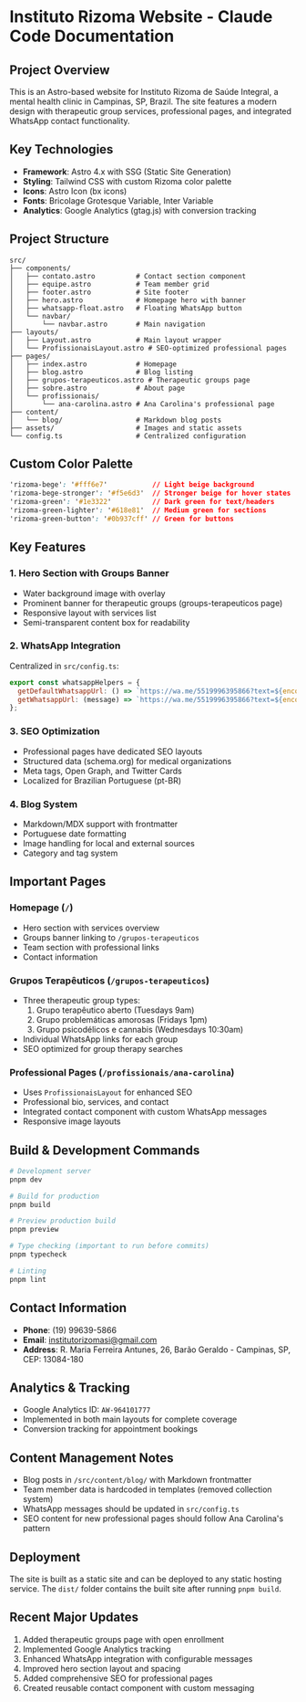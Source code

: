 # Instituto Rizoma Website - Claude Code Documentation

## Project Overview
This is an Astro-based website for Instituto Rizoma de Saúde Integral, a mental health clinic in Campinas, SP, Brazil. The site features a modern design with therapeutic group services, professional pages, and integrated WhatsApp contact functionality.

## Key Technologies
- **Framework**: Astro 4.x with SSG (Static Site Generation)
- **Styling**: Tailwind CSS with custom Rizoma color palette
- **Icons**: Astro Icon (bx icons)
- **Fonts**: Bricolage Grotesque Variable, Inter Variable
- **Analytics**: Google Analytics (gtag.js) with conversion tracking

## Project Structure
```
src/
├── components/
│   ├── contato.astro          # Contact section component
│   ├── equipe.astro           # Team member grid
│   ├── footer.astro           # Site footer
│   ├── hero.astro             # Homepage hero with banner
│   ├── whatsapp-float.astro   # Floating WhatsApp button
│   └── navbar/
│       └── navbar.astro       # Main navigation
├── layouts/
│   ├── Layout.astro           # Main layout wrapper
│   └── ProfissionaisLayout.astro # SEO-optimized professional pages
├── pages/
│   ├── index.astro            # Homepage
│   ├── blog.astro             # Blog listing
│   ├── grupos-terapeuticos.astro # Therapeutic groups page
│   ├── sobre.astro            # About page
│   └── profissionais/
│       └── ana-carolina.astro # Ana Carolina's professional page
├── content/
│   └── blog/                  # Markdown blog posts
├── assets/                    # Images and static assets
└── config.ts                  # Centralized configuration
```

## Custom Color Palette
```css
'rizoma-bege': '#fff6e7'           // Light beige background
'rizoma-bege-stronger': '#f5e6d3'  // Stronger beige for hover states
'rizoma-green': '#1e3322'          // Dark green for text/headers
'rizoma-green-lighter': '#618e81'  // Medium green for sections
'rizoma-green-button': '#0b937cff' // Green for buttons
```

## Key Features

### 1. Hero Section with Groups Banner
- Water background image with overlay
- Prominent banner for therapeutic groups (groups-terapeuticos page)
- Responsive layout with services list
- Semi-transparent content box for readability

### 2. WhatsApp Integration
Centralized in `src/config.ts`:
```javascript
export const whatsappHelpers = {
  getDefaultWhatsappUrl: () => `https://wa.me/5519996395866?text=${encodeURIComponent("Olá. Gostaria de mais informações sobre os serviços do Instituto Rizoma.")}`,
  getWhatsappUrl: (message) => `https://wa.me/5519996395866?text=${encodeURIComponent(message)}`
};
```

### 3. SEO Optimization
- Professional pages have dedicated SEO layouts
- Structured data (schema.org) for medical organizations
- Meta tags, Open Graph, and Twitter Cards
- Localized for Brazilian Portuguese (pt-BR)

### 4. Blog System
- Markdown/MDX support with frontmatter
- Portuguese date formatting
- Image handling for local and external sources
- Category and tag system

## Important Pages

### Homepage (`/`)
- Hero section with services overview
- Groups banner linking to `/grupos-terapeuticos`
- Team section with professional links
- Contact information

### Grupos Terapêuticos (`/grupos-terapeuticos`)
- Three therapeutic group types:
  1. Grupo terapêutico aberto (Tuesdays 9am)
  2. Grupo problemáticas amorosas (Fridays 1pm)
  3. Grupo psicodélicos e cannabis (Wednesdays 10:30am)
- Individual WhatsApp links for each group
- SEO optimized for group therapy searches

### Professional Pages (`/profissionais/ana-carolina`)
- Uses `ProfissionaisLayout` for enhanced SEO
- Professional bio, services, and contact
- Integrated contact component with custom WhatsApp messages
- Responsive image layouts

## Build & Development Commands
```bash
# Development server
pnpm dev

# Build for production
pnpm build

# Preview production build
pnpm preview

# Type checking (important to run before commits)
pnpm typecheck

# Linting
pnpm lint
```

## Contact Information
- **Phone**: (19) 99639-5866
- **Email**: institutorizomasi@gmail.com
- **Address**: R. Maria Ferreira Antunes, 26, Barão Geraldo - Campinas, SP, CEP: 13084-180

## Analytics & Tracking
- Google Analytics ID: `AW-964101777`
- Implemented in both main layouts for complete coverage
- Conversion tracking for appointment bookings

## Content Management Notes
- Blog posts in `/src/content/blog/` with Markdown frontmatter
- Team member data is hardcoded in templates (removed collection system)
- WhatsApp messages should be updated in `src/config.ts`
- SEO content for new professional pages should follow Ana Carolina's pattern

## Deployment
The site is built as a static site and can be deployed to any static hosting service. The `dist/` folder contains the built site after running `pnpm build`.

## Recent Major Updates
1. Added therapeutic groups page with open enrollment
2. Implemented Google Analytics tracking
3. Enhanced WhatsApp integration with configurable messages
4. Improved hero section layout and spacing
5. Added comprehensive SEO for professional pages
6. Created reusable contact component with custom messaging
